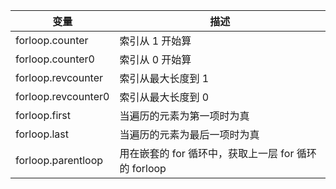 
变量|描述
---|---
forloop.counter	|索引从 1 开始算
forloop.counter0	|索引从 0 开始算
forloop.revcounter	|索引从最大长度到 1
forloop.revcounter0	|索引从最大长度到 0
forloop.first	|当遍历的元素为第一项时为真
forloop.last	|当遍历的元素为最后一项时为真
forloop.parentloop	|用在嵌套的 for 循环中，获取上一层 for 循环的 forloop